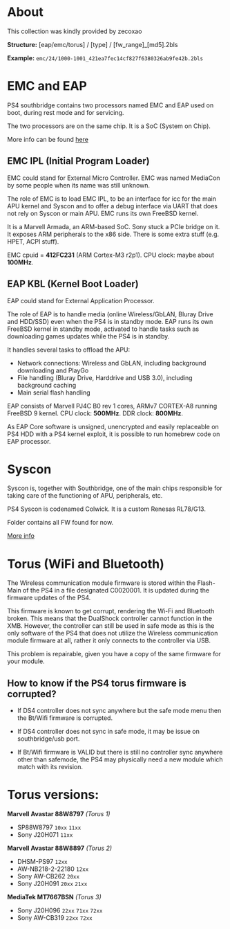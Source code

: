 # About

This collection was kindly provided by zecoxao

**Structure:** [eap/emc/torus] / [type] / [fw_range]_[md5].2bls

**Example:** `emc/24/1000-1001_421ea7fec14cf827f6380326ab9fe42b.2bls`

# EMC and EAP

PS4 southbridge contains two processors named EMC and EAP used on boot, during rest mode and for servicing.

The two processors are on the same chip. It is a SoC (System on Chip).

More info can be found [here](https://www.psdevwiki.com/ps4/Southbridge)

## EMC IPL (Initial Program Loader)

EMC could stand for External Micro Controller. EMC was named MediaCon by some people when its name was still unknown.

The role of EMC is to load EMC IPL, to be an interface for icc for the main APU kernel and Syscon and to offer a debug interface via UART that does not rely on Syscon or main APU. EMC runs its own FreeBSD kernel. 

It is a Marvell Armada, an ARM-based SoC. Sony stuck a PCIe bridge on it. It exposes ARM peripherals to the x86 side. There is some extra stuff (e.g. HPET, ACPI stuff).

EMC cpuid = **412FC231** (ARM Cortex-M3 r2p1). CPU clock: maybe about **100MHz**.

## EAP KBL (Kernel Boot Loader)

EAP could stand for External Application Processor.

The role of EAP is to handle media (online Wireless/GbLAN, Bluray Drive and HDD/SSD) even when the PS4 is in standby mode. EAP runs its own FreeBSD kernel in standby mode, activated to handle tasks such as downloading games updates while the PS4 is in standby.

It handles several tasks to offload the APU:

* Network connections: Wireless and GbLAN, including background downloading and PlayGo
* File handling (Bluray Drive, Harddrive and USB 3.0), including background caching
* Main serial flash handling

EAP consists of Marvell PJ4C B0 rev 1 cores, ARMv7 CORTEX-A8 running FreeBSD 9 kernel. CPU clock: **500MHz**. DDR clock: **800MHz**.

As EAP Core software is unsigned, unencrypted and easily replaceable on PS4 HDD with a PS4 kernel exploit, it is possible to run homebrew code on EAP processor.

# Syscon

Syscon is, together with Southbridge, one of the main chips responsible for taking care of the functioning of APU, peripherals, etc.

PS4 Syscon is codenamed Colwick. It is a custom Renesas RL78/G13.

Folder contains all FW found for now.

[More info](https://www.psdevwiki.com/ps4/Syscon_Hardware)

# Torus (WiFi and Bluetooth)

The Wireless communication module firmware is stored within the Flash-Main of the PS4 in a file designated C0020001. It is updated during the firmware updates of the PS4. 

This firmware is known to get corrupt, rendering the Wi-Fi and Bluetooth broken. This means that the DualShock controller cannot function in the XMB. However, the controller can still be used in safe mode as this is the only software of the PS4 that does not utilize the Wireless communication module firmware at all, rather it only connects to the controller via USB. 

This problem is repairable, given you have a copy of the same firmware for your module.

## How to know if the PS4 torus firmware is corrupted?

* If DS4 controller does not sync anywhere but the safe mode menu then the Bt/Wifi firmware is corrupted.

* If DS4 controller does not sync in safe mode, it may be issue on southbridge/usb port.

* If Bt/Wifi firmware is VALID but there is still no controller sync anywhere other than safemode, the PS4 may physically need a new module which match with its revision.

# Torus versions:

**Marvell Avastar 88W8797** *(Torus 1)*
- SP88W8797 `10xx` `11xx`
- Sony J20H071 `11xx`

**Marvell Avastar 88W8897** *(Torus 2)*
- DHSM-PS97 `12xx`
- AW-NB218-2-22180 `12xx`
- Sony AW-CB262 `20xx`
- Sony J20H091 `20xx` `21xx`

**MediaTek MT7667BSN** *(Torus 3)*
- Sony J20H096 `22xx` `71xx` `72xx`
- Sony AW-CB319 `22xx` `72xx`
